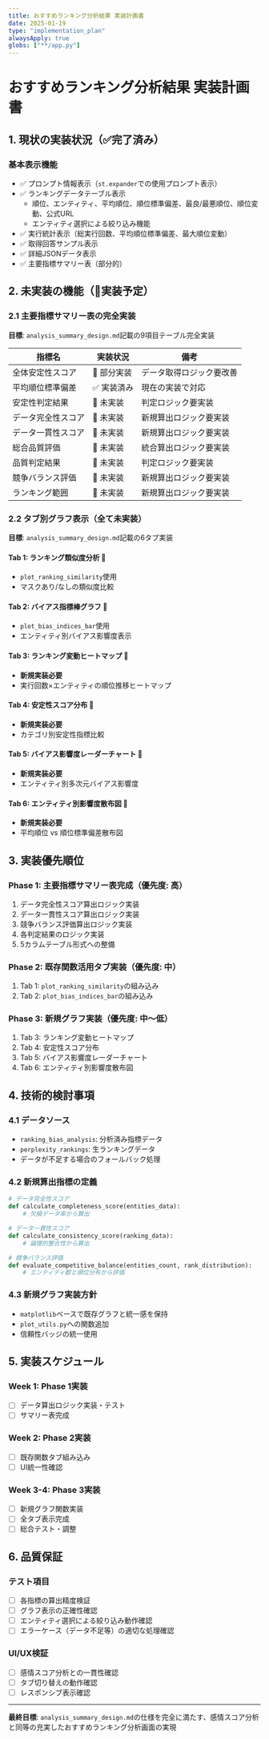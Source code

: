 ```yaml
---
title: おすすめランキング分析結果 実装計画書
date: 2025-01-19
type: "implementation_plan"
alwaysApply: true
globs: ["**/app.py"]
---
```


# おすすめランキング分析結果 実装計画書

## 1. 現状の実装状況（✅完了済み）

### 基本表示機能
- ✅ プロンプト情報表示（`st.expander`での使用プロンプト表示）
- ✅ ランキングデータテーブル表示
  - 順位、エンティティ、平均順位、順位標準偏差、最良/最悪順位、順位変動、公式URL
  - エンティティ選択による絞り込み機能
- ✅ 実行統計表示（総実行回数、平均順位標準偏差、最大順位変動）
- ✅ 取得回答サンプル表示
- ✅ 詳細JSONデータ表示
- ✅ 主要指標サマリー表（部分的）

## 2. 未実装の機能（🔄実装予定）

### 2.1 主要指標サマリー表の完全実装
**目標**: `analysis_summary_design.md`記載の9項目テーブル完全実装

| 指標名             | 実装状況   | 備考                     |
| ------------------ | ---------- | ------------------------ |
| 全体安定性スコア   | 🔄 部分実装 | データ取得ロジック要改善 |
| 平均順位標準偏差   | ✅ 実装済み | 現在の実装で対応         |
| 安定性判定結果     | 🔄 未実装   | 判定ロジック要実装       |
| データ完全性スコア | 🔄 未実装   | 新規算出ロジック要実装   |
| データ一貫性スコア | 🔄 未実装   | 新規算出ロジック要実装   |
| 総合品質評価       | 🔄 未実装   | 統合算出ロジック要実装   |
| 品質判定結果       | 🔄 未実装   | 判定ロジック要実装       |
| 競争バランス評価   | 🔄 未実装   | 新規算出ロジック要実装   |
| ランキング範囲     | 🔄 未実装   | 新規算出ロジック要実装   |

### 2.2 タブ別グラフ表示（全て未実装）
**目標**: `analysis_summary_design.md`記載の6タブ実装

#### Tab 1: ランキング類似度分析 🔄
- `plot_ranking_similarity`使用
- マスクあり/なしの類似度比較

#### Tab 2: バイアス指標棒グラフ 🔄
- `plot_bias_indices_bar`使用
- エンティティ別バイアス影響度表示

#### Tab 3: ランキング変動ヒートマップ 🔄
- **新規実装必要**
- 実行回数×エンティティの順位推移ヒートマップ

#### Tab 4: 安定性スコア分布 🔄
- **新規実装必要**
- カテゴリ別安定性指標比較

#### Tab 5: バイアス影響度レーダーチャート 🔄
- **新規実装必要**
- エンティティ別多次元バイアス影響度

#### Tab 6: エンティティ別影響度散布図 🔄
- **新規実装必要**
- 平均順位 vs 順位標準偏差散布図

## 3. 実装優先順位

### Phase 1: 主要指標サマリー表完成（優先度: 高）
1. データ完全性スコア算出ロジック実装
2. データ一貫性スコア算出ロジック実装
3. 競争バランス評価算出ロジック実装
4. 各判定結果のロジック実装
5. 5カラムテーブル形式への整備

### Phase 2: 既存関数活用タブ実装（優先度: 中）
1. Tab 1: `plot_ranking_similarity`の組み込み
2. Tab 2: `plot_bias_indices_bar`の組み込み

### Phase 3: 新規グラフ実装（優先度: 中〜低）
1. Tab 3: ランキング変動ヒートマップ
2. Tab 4: 安定性スコア分布
3. Tab 5: バイアス影響度レーダーチャート
4. Tab 6: エンティティ別影響度散布図

## 4. 技術的検討事項

### 4.1 データソース
- `ranking_bias_analysis`: 分析済み指標データ
- `perplexity_rankings`: 生ランキングデータ
- データが不足する場合のフォールバック処理

### 4.2 新規算出指標の定義
```python
# データ完全性スコア
def calculate_completeness_score(entities_data):
    # 欠損データ率から算出

# データ一貫性スコア
def calculate_consistency_score(ranking_data):
    # 論理的整合性から算出

# 競争バランス評価
def evaluate_competitive_balance(entities_count, rank_distribution):
    # エンティティ数と順位分布から評価
```

### 4.3 新規グラフ実装方針
- `matplotlib`ベースで既存グラフと統一感を保持
- `plot_utils.py`への関数追加
- 信頼性バッジの統一使用

## 5. 実装スケジュール

### Week 1: Phase 1実装
- [ ] データ算出ロジック実装・テスト
- [ ] サマリー表完成

### Week 2: Phase 2実装
- [ ] 既存関数タブ組み込み
- [ ] UI統一性確認

### Week 3-4: Phase 3実装
- [ ] 新規グラフ関数実装
- [ ] 全タブ表示完成
- [ ] 総合テスト・調整

## 6. 品質保証

### テスト項目
- [ ] 各指標の算出精度検証
- [ ] グラフ表示の正確性確認
- [ ] エンティティ選択による絞り込み動作確認
- [ ] エラーケース（データ不足等）の適切な処理確認

### UI/UX検証
- [ ] 感情スコア分析との一貫性確認
- [ ] タブ切り替えの動作確認
- [ ] レスポンシブ表示確認

---

**最終目標**: `analysis_summary_design.md`の仕様を完全に満たす、感情スコア分析と同等の充実したおすすめランキング分析画面の実現